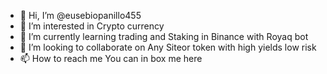 - 👋 Hi, I’m @eusebiopanillo455
- 👀 I’m interested in Crypto currency
- 🌱 I’m currently learning trading and Staking in Binance with Royaq bot
- 💞️ I’m looking to collaborate on Any Siteor token with high yields low risk
- 📫 How to reach me You can in box me here

<!---
eusebiopanillo455/eusebiopanillo455 is a ✨ special ✨ repository because its `README.md` (this file) appears on your GitHub profile.
You can click the Preview link to take a look at your changes.
--->
